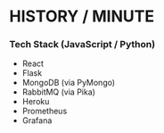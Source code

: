 # HISTORY / MINUTE
 
### Tech Stack (JavaScript / Python)
* React
* Flask
* MongoDB (via PyMongo)
* RabbitMQ (via Pika)
* Heroku
* Prometheus
* Grafana
